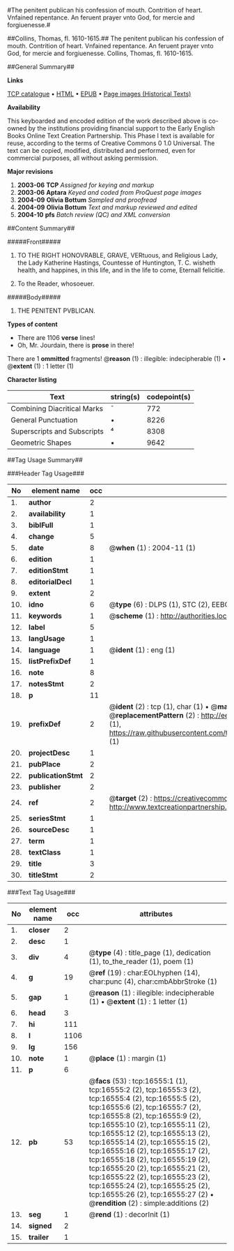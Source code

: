 #The penitent publican his confession of mouth. Contrition of heart. Vnfained repentance. An feruent prayer vnto God, for mercie and forgiuenesse.#

##Collins, Thomas, fl. 1610-1615.##
The penitent publican his confession of mouth. Contrition of heart. Vnfained repentance. An feruent prayer vnto God, for mercie and forgiuenesse.
Collins, Thomas, fl. 1610-1615.

##General Summary##

**Links**

[TCP catalogue](http://www.ota.ox.ac.uk/tcp/)  • 
[HTML](http://tei.it.ox.ac.uk/tcp/Texts-HTML/free/A19/A19155.html)  • 
[EPUB](http://tei.it.ox.ac.uk/tcp/Texts-EPUB/free/A19/A19155.epub) • 
[Page images (Historical Texts)](https://data.historicaltexts.jisc.ac.uk/view?pubId=eebo-99851284e&pageId=eebo-99851284e-16555-1)

**Availability**

This keyboarded and encoded edition of the
	       work described above is co-owned by the institutions
	       providing financial support to the Early English Books
	       Online Text Creation Partnership. This Phase I text is
	       available for reuse, according to the terms of Creative
	       Commons 0 1.0 Universal. The text can be copied,
	       modified, distributed and performed, even for
	       commercial purposes, all without asking permission.

**Major revisions**

1. __2003-06__ __TCP__ *Assigned for keying and markup*
1. __2003-06__ __Aptara__ *Keyed and coded from ProQuest page images*
1. __2004-09__ __Olivia Bottum__ *Sampled and proofread*
1. __2004-09__ __Olivia Bottum__ *Text and markup reviewed and edited*
1. __2004-10__ __pfs__ *Batch review (QC) and XML conversion*

##Content Summary##

#####Front#####

1. TO THE RIGHT
HONOVRABLE, GRAVE, VERtuous,
and Religious Lady, the Lady Katherine
Hastings, Countesse of Huntington,
T. C. wisheth health, and happines,
in this life, and in the life to come,
Eternall felicitie.

1. To the Reader,
whosoeuer.

#####Body#####

1. THE PENITENT
PVBLICAN.

**Types of content**

  * There are 1106 **verse** lines!
  * Oh, Mr. Jourdain, there is **prose** in there!

There are 1 **ommitted** fragments! 
 @__reason__ (1) : illegible: indecipherable (1)  •  @__extent__ (1) : 1 letter (1)

**Character listing**


|Text|string(s)|codepoint(s)|
|---|---|---|
|Combining             Diacritical Marks|̄|772|
|General Punctuation|•|8226|
|Superscripts             and Subscripts|⁴|8308|
|Geometric Shapes|▪|9642|

##Tag Usage Summary##

###Header Tag Usage###

|No|element name|occ|attributes|
|---|---|---|---|
|1.|__author__|2||
|2.|__availability__|1||
|3.|__biblFull__|1||
|4.|__change__|5||
|5.|__date__|8| @__when__ (1) : 2004-11 (1)|
|6.|__edition__|1||
|7.|__editionStmt__|1||
|8.|__editorialDecl__|1||
|9.|__extent__|2||
|10.|__idno__|6| @__type__ (6) : DLPS (1), STC (2), EEBO-CITATION (1), PROQUEST (1), VID (1)|
|11.|__keywords__|1| @__scheme__ (1) : http://authorities.loc.gov/ (1)|
|12.|__label__|5||
|13.|__langUsage__|1||
|14.|__language__|1| @__ident__ (1) : eng (1)|
|15.|__listPrefixDef__|1||
|16.|__note__|8||
|17.|__notesStmt__|2||
|18.|__p__|11||
|19.|__prefixDef__|2| @__ident__ (2) : tcp (1), char (1)  •  @__matchPattern__ (2) : ([0-9\-]+):([0-9IVX]+) (1), (.+) (1)  •  @__replacementPattern__ (2) : http://eebo.chadwyck.com/downloadtiff?vid=$1&page=$2 (1), https://raw.githubusercontent.com/textcreationpartnership/Texts/master/tcpchars.xml#$1 (1)|
|20.|__projectDesc__|1||
|21.|__pubPlace__|2||
|22.|__publicationStmt__|2||
|23.|__publisher__|2||
|24.|__ref__|2| @__target__ (2) : https://creativecommons.org/publicdomain/zero/1.0/ (1), http://www.textcreationpartnership.org/docs/. (1)|
|25.|__seriesStmt__|1||
|26.|__sourceDesc__|1||
|27.|__term__|1||
|28.|__textClass__|1||
|29.|__title__|3||
|30.|__titleStmt__|2||


###Text Tag Usage###

|No|element name|occ|attributes|
|---|---|---|---|
|1.|__closer__|2||
|2.|__desc__|1||
|3.|__div__|4| @__type__ (4) : title_page (1), dedication (1), to_the_reader (1), poem (1)|
|4.|__g__|19| @__ref__ (19) : char:EOLhyphen (14), char:punc (4), char:cmbAbbrStroke (1)|
|5.|__gap__|1| @__reason__ (1) : illegible: indecipherable (1)  •  @__extent__ (1) : 1 letter (1)|
|6.|__head__|3||
|7.|__hi__|111||
|8.|__l__|1106||
|9.|__lg__|156||
|10.|__note__|1| @__place__ (1) : margin (1)|
|11.|__p__|6||
|12.|__pb__|53| @__facs__ (53) : tcp:16555:1 (1), tcp:16555:2 (2), tcp:16555:3 (2), tcp:16555:4 (2), tcp:16555:5 (2), tcp:16555:6 (2), tcp:16555:7 (2), tcp:16555:8 (2), tcp:16555:9 (2), tcp:16555:10 (2), tcp:16555:11 (2), tcp:16555:12 (2), tcp:16555:13 (2), tcp:16555:14 (2), tcp:16555:15 (2), tcp:16555:16 (2), tcp:16555:17 (2), tcp:16555:18 (2), tcp:16555:19 (2), tcp:16555:20 (2), tcp:16555:21 (2), tcp:16555:22 (2), tcp:16555:23 (2), tcp:16555:24 (2), tcp:16555:25 (2), tcp:16555:26 (2), tcp:16555:27 (2)  •  @__rendition__ (2) : simple:additions (2)|
|13.|__seg__|1| @__rend__ (1) : decorInit (1)|
|14.|__signed__|2||
|15.|__trailer__|1||
